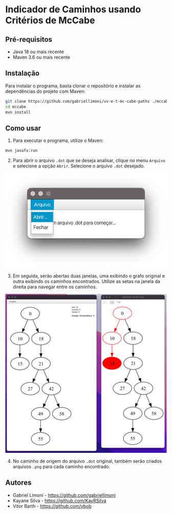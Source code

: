 # Indicador de Caminhos usando Critérios de McCabe

## Pré-requisitos

* Java 18 ou mais recente
* Maven 3.6 ou mais recente

## Instalação

Para instalar o programa, basta clonar o repositório e instalar as dependências do projeto com Maven:

```sh
git clone https://github.com/gabriellimoni/vv-e-t-mc-cabe-paths ./mccabe
cd mccabe
mvn install
```

## Como usar

1. Para executar o programa, utilize o Maven:

```sh
mvn javafx:run
```

2. Para abrir o arquivo `.dot` que se deseja analisar, clique no menu `Arquivo` e selecione a opção `Abrir`. Selecione o arquivo `.dot` desejado.

![Menu Arquivo](./example/fig1.png)

3. Em seguida, serão abertas duas janelas, uma exibindo o grafo original e outra exibindo os caminhos encontrados. Utilize as setas na janela da direita para navegar entre os caminhos.

![Janela de caminhos](./example/fig2.png)

4. No caminho de origem do arquivo `.dot` original, também serão criados arquivos `.png` para cada caminho encontrado. 

##
## Autores

* Gabriel Limoni - https://github.com/gabriellimoni
* Kayane Silva - https://github.com/KayRSilva
* Vitor Barth - https://github.com/vbob

